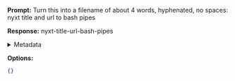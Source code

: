 **Prompt:**
Turn this into a filename of about 4 words, hyphenated, no spaces: nyxt title and url to bash pipes

**Response:**
nyxt-title-url-bash-pipes

<details><summary>Metadata</summary>

- Duration: 7702 ms
- Datetime: 2023-10-24T13:56:55.047863
- Model: gpt-3.5-turbo-0613

</details>

**Options:**
```json
{}
```

